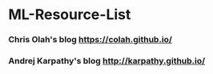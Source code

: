 # ML-Resource-List


### Chris Olah's blog https://colah.github.io/
### Andrej Karpathy's blog http://karpathy.github.io/
